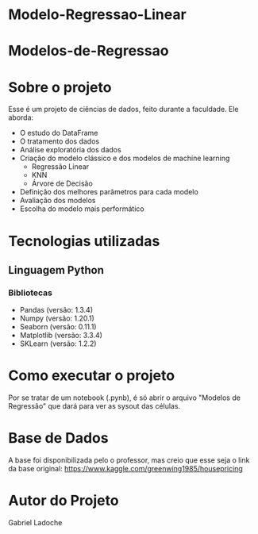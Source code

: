 # Modelo-Regressao-Linear
# Modelos-de-Regressao

# Sobre o projeto

Esse é um projeto de ciências de dados, feito durante a faculdade. Ele aborda:
- O estudo do DataFrame
- O tratamento dos dados
- Análise exploratória dos dados 
- Criação do modelo clássico e dos modelos de machine learning
  - Regressão Linear
  - KNN 
  - Árvore de Decisão
- Definição dos melhores parâmetros para cada modelo 
- Avaliação dos modelos
- Escolha do modelo mais performático

# Tecnologias utilizadas
## Linguagem Python
### Bibliotecas
- Pandas (versão: 1.3.4)
- Numpy (versão: 1.20.1)
- Seaborn (versão: 0.11.1)
- Matplotlib (versão: 3.3.4)
- SKLearn (versão: 1.2.2)

# Como executar o projeto

Por se tratar de um notebook (.pynb), é só abrir o arquivo "Modelos de Regressão" que dará para ver as sysout das células.

# Base de Dados

A base foi disponibilizada pelo o professor, mas creio que esse seja o link da base original:
https://www.kaggle.com/greenwing1985/housepricing

# Autor do Projeto
Gabriel  Ladoche
